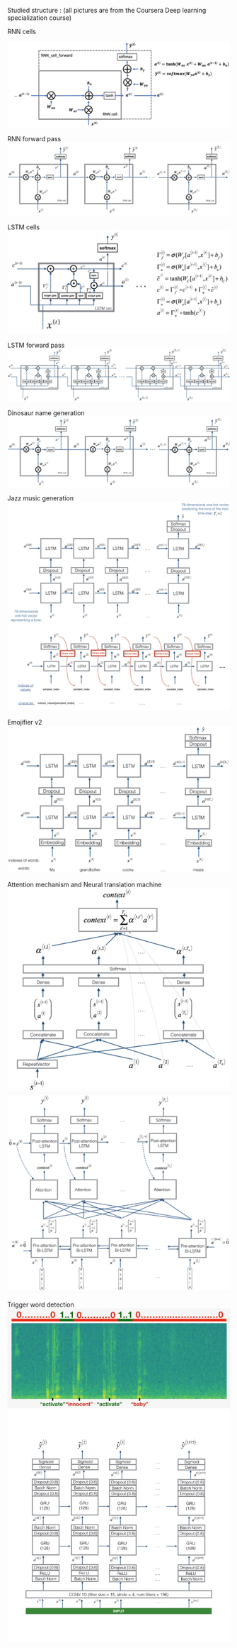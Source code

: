 Studied structure :
(all pictures are from the Coursera Deep learning specialization course)

RNN cells 

![Image](https://github.com/kevinzous/AzimuthsLearning/blob/master/MOOCS2_Deep_Learning_Deeplearningai/5-Sequence%20Models/Week%201/Building%20a%20Recurrent%20Neural%20Network%20-%20Step%20by%20Step/images/rnn_step_forward_figure2_v3a.png)

RNN forward pass
![Image](https://github.com/kevinzous/AzimuthsLearning/blob/master/MOOCS2_Deep_Learning_Deeplearningai/5-Sequence%20Models/Week%201/Building%20a%20Recurrent%20Neural%20Network%20-%20Step%20by%20Step/images/RNN.png)

LSTM cells
![Image](https://github.com/kevinzous/AzimuthsLearning/blob/master/MOOCS2_Deep_Learning_Deeplearningai/5-Sequence%20Models/Week%201/Building%20a%20Recurrent%20Neural%20Network%20-%20Step%20by%20Step/images/LSTM.png)

LSTM forward pass 
![Image](https://github.com/kevinzous/AzimuthsLearning/blob/master/MOOCS2_Deep_Learning_Deeplearningai/5-Sequence%20Models/Week%201/Building%20a%20Recurrent%20Neural%20Network%20-%20Step%20by%20Step/images/LSTM_rnn.png)

Dinosaur name generation
![Image](https://github.com/kevinzous/AzimuthsLearning/blob/master/MOOCS2_Deep_Learning_Deeplearningai/5-Sequence%20Models/Week%201/Dinosaur%20Island%20--%20Character-level%20language%20model/images/rnn.png)

Jazz music generation
![Image](https://github.com/kevinzous/AzimuthsLearning/blob/master/MOOCS2_Deep_Learning_Deeplearningai/5-Sequence%20Models/Week%201/Jazz%20improvisation%20with%20LSTM/images/model.png)
![Image](https://github.com/kevinzous/AzimuthsLearning/blob/master/MOOCS2_Deep_Learning_Deeplearningai/5-Sequence%20Models/Week%201/Jazz%20improvisation%20with%20LSTM/images/music_gen.png)

Emojifier v2 
![Image](https://github.com/kevinzous/AzimuthsLearning/blob/master/MOOCS2_Deep_Learning_Deeplearningai/5-Sequence%20Models/Week%202/Emojify/images/emojifier-v2.png)

Attention mechanism and Neural translation machine 
![Image](https://github.com/kevinzous/AzimuthsLearning/blob/master/MOOCS2_Deep_Learning_Deeplearningai/5-Sequence%20Models/Week%203/Machine%20Translation/images/attn_mechanism.png)
![Image](https://github.com/kevinzous/AzimuthsLearning/blob/master/MOOCS2_Deep_Learning_Deeplearningai/5-Sequence%20Models/Week%203/Machine%20Translation/images/attn_model.png)

Trigger word detection
![Image](https://github.com/kevinzous/AzimuthsLearning/blob/master/MOOCS2_Deep_Learning_Deeplearningai/5-Sequence%20Models/Week%203/Trigger%20word%20detection/images/label_diagram.png)
![Image](https://github.com/kevinzous/AzimuthsLearning/blob/master/MOOCS2_Deep_Learning_Deeplearningai/5-Sequence%20Models/Week%203/Trigger%20word%20detection/images/model.png)
